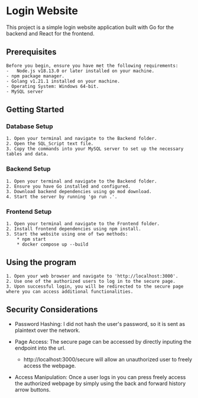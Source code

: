 # Login Website

This project is a simple login website application built with Go for the backend and React for the frontend.

## Prerequisites
    Before you begin, ensure you have met the following requirements:
    -   Node.js v18.13.0 or later installed on your machine.
    - npm package manager.
    - Golang v1.21.1 installed on your machine.
    - Operating System: Windows 64-bit.
    - MySQL server

## Getting Started
### Database Setup
    1. Open your terminal and navigate to the Backend folder.
    2. Open the SQL_Script text file.
    3. Copy the commands into your MySQL server to set up the necessary tables and data.
### Backend Setup
    1. Open your terminal and navigate to the Backend folder.
    2. Ensure you have Go installed and configured.
    3. Download backend dependencies using go mod download.
    4. Start the server by running 'go run .'.
### Frontend Setup
    1. Open your terminal and navigate to the Frontend folder.
    2. Install frontend dependencies using npm install.
    3. Start the website using one of two methods:
        * npm start
        * docker compose up --build
## Using the program
    1. Open your web browser and navigate to 'http://localhost:3000'.
    2. Use one of the authorized users to log in to the secure page.
    3. Upon successful login, you will be redirected to the secure page where you can access additional functionalities.

## Security Considerations
- Password Hashing: I did not hash the user's password, so it is sent as plaintext over the network.

- Page Access: The secure page can be accessed by directly inputing the endpoint into the url.
    - http://localhost:3000/secure will allow an unauthorized user to freely access the webpage.
        
- Access Manipulation: Once a user logs in you can press freely access the authorized webpage by simply using the back and forward history arrow buttons.
